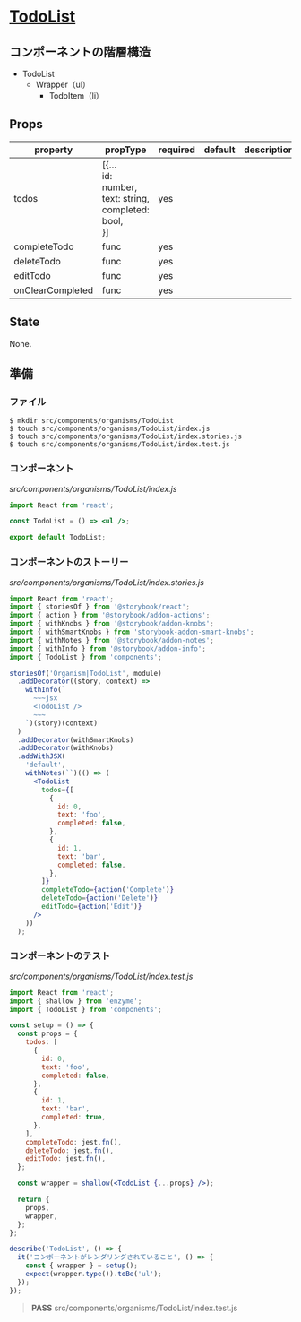 # [TodoList](../../src/components/organisms/TodoList)

## コンポーネントの階層構造

* TodoList
    * Wrapper（ul）
        * TodoItem（li）

## Props

| property | propType | required | default | description |
|----------|----------|----------|---------|-------------|
| todos | [{... <br> id: number, <br> text: string, <br> completed: bool, <br> }] | yes | | |
| completeTodo | func | yes | | |
| deleteTodo | func | yes | | |
| editTodo | func | yes | | |
| onClearCompleted | func | yes | | |

## State

None.

## 準備

### ファイル

```shell
$ mkdir src/components/organisms/TodoList
$ touch src/components/organisms/TodoList/index.js
$ touch src/components/organisms/TodoList/index.stories.js
$ touch src/components/organisms/TodoList/index.test.js
```

### コンポーネント

_src/components/organisms/TodoList/index.js_

```jsx
import React from 'react';

const TodoList = () => <ul />;

export default TodoList;
```

### コンポーネントのストーリー

_src/components/organisms/TodoList/index.stories.js_

```jsx
import React from 'react';
import { storiesOf } from '@storybook/react';
import { action } from '@storybook/addon-actions';
import { withKnobs } from '@storybook/addon-knobs';
import { withSmartKnobs } from 'storybook-addon-smart-knobs';
import { withNotes } from '@storybook/addon-notes';
import { withInfo } from '@storybook/addon-info';
import { TodoList } from 'components';

storiesOf('Organism|TodoList', module)
  .addDecorator((story, context) =>
    withInfo(`
      ~~~jsx
      <TodoList />
      ~~~
    `)(story)(context)
  )
  .addDecorator(withSmartKnobs)
  .addDecorator(withKnobs)
  .addWithJSX(
    'default',
    withNotes(``)(() => (
      <TodoList
        todos={[
          {
            id: 0,
            text: 'foo',
            completed: false,
          },
          {
            id: 1,
            text: 'bar',
            completed: false,
          },
        ]}
        completeTodo={action('Complete')}
        deleteTodo={action('Delete')}
        editTodo={action('Edit')}
      />
    ))
  );
```

### コンポーネントのテスト

_src/components/organisms/TodoList/index.test.js_

```jsx
import React from 'react';
import { shallow } from 'enzyme';
import { TodoList } from 'components';

const setup = () => {
  const props = {
    todos: [
      {
        id: 0,
        text: 'foo',
        completed: false,
      },
      {
        id: 1,
        text: 'bar',
        completed: true,
      },
    ],
    completeTodo: jest.fn(),
    deleteTodo: jest.fn(),
    editTodo: jest.fn(),
  };

  const wrapper = shallow(<TodoList {...props} />);

  return {
    props,
    wrapper,
  };
};

describe('TodoList', () => {
  it('コンポーネントがレンダリングされていること', () => {
    const { wrapper } = setup();
    expect(wrapper.type()).toBe('ul');
  });
});
```

> **PASS**  src/components/organisms/TodoList/index.test.js
